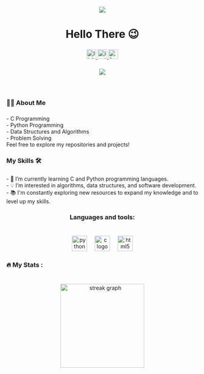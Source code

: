 <br clear="both">

<div align="center">
  <img height="" src="https://github.com/MadhavaKandala/MadhavaKandala/assets/149293303/f692bb5c-63c7-4b14-8a27-baa6071b780a"  />
</div>

###

<h1 align="center">Hello There 😉</h1>

###

<div align="center">
  <a href="https://www.linkedin.com/in/madhava-kandala-46b6182a4/" target="_blank">
    <img src="https://img.shields.io/static/v1?message=LinkedIn&logo=linkedin&label=&color=0077B5&logoColor=white&labelColor=&style=for-the-badge" height="25" alt="linkedin logo"  />
  </a>
  <a href="https://www.instagram.com/madhava_kandala/" target="_blank">
    <img src="https://img.shields.io/static/v1?message=Instagram&logo=instagram&label=&color=E4405F&logoColor=white&labelColor=&style=for-the-badge" height="25" alt="instagram logo"  />
  </a>
  <a href="https://www.hackerrank.com/profile/kpmadhava06" target="_blank">
    <img src="https://img.shields.io/static/v1?message=HackerRank&logo=hackerrank&label=&color=2EC866&logoColor=white&labelColor=&style=for-the-badge" height="25" alt="hackerrank logo"  />
  </a>
</div>

###

<div align="center">
  <img src="https://visitor-badge.laobi.icu/badge?page_id=MadhavaKandala.MadhavaKandala&left_color=darkgray&right_color=aqua&left_text=Profile%20Views"  />
</div>

###

<br clear="both">

<h3 align="left">👩‍💻  About Me</h2>
</div>

###

<p align="left">- C Programming<br>- Python Programming<br>- Data Structures and Algorithms<br>- Problem Solving<br>   Feel free to explore my repositories and projects!</p>

###

<h3 align="left">My Skills 🛠️</h2>
</div>

###

<p align="left">- 🌱 I’m currently learning C and Python programming languages.<br>- 💡 I’m interested in algorithms, data structures, and software development.<br>- 📚 I'm constantly exploring new resources to expand my knowledge and to level up my skills.</p>

###

<h3 align="center">Languages and tools:</h3>

###

<br clear="both">

<div align="center">
  <img src="https://cdn.jsdelivr.net/gh/devicons/devicon/icons/python/python-original.svg" height="40" alt="python logo"  />
  <img width="12" />
  <img src="https://cdn.jsdelivr.net/gh/devicons/devicon/icons/c/c-original.svg" height="40" alt="c logo"  />
  <img width="12" />
  <img src="https://cdn.jsdelivr.net/gh/devicons/devicon/icons/html5/html5-original.svg" height="40" alt="html5 logo"  />
</div>

###

<h3 align="left">🔥   My Stats :</h3>

###

<br clear="both">

<div align="center">
  <img src="https://streak-stats.demolab.com?user=MadhavaKandala&locale=en&mode=daily&theme=dark&hide_border=false&border_radius=5&order=3" height="220" alt="streak graph"  />
</div>

###
